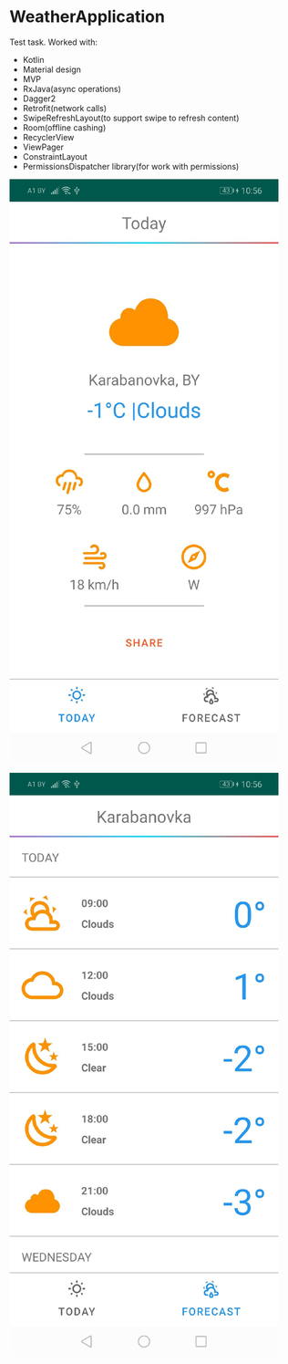 # WeatherApplication
Test task.
Worked with:
- Kotlin
- Material design
- MVP
- RxJava(async operations)
- Dagger2
- Retrofit(network calls)
- SwipeRefreshLayout(to support swipe to refresh content)
- Room(offline cashing)
- RecyclerView
- ViewPager
- ConstraintLayout
- PermissionsDispatcher library(for work with permissions)

![First screen](screens/first.jpg)


![Second screen](screens/second.jpg)

